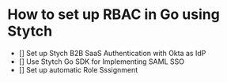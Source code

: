 # How to set up RBAC in Go using Stytch

* [] Set up Stych B2B SaaS Authentication with Okta as IdP
* [] Use Stytch Go SDK for Implementing SAML SSO
* [] Set up automatic Role Sssignment